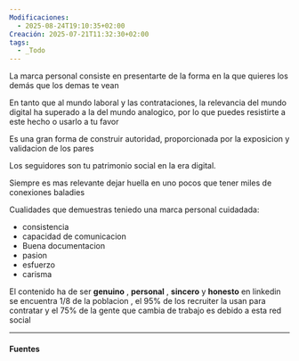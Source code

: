 ```yaml
---
Modificaciones:
  - 2025-08-24T19:10:35+02:00
Creación: 2025-07-21T11:32:30+02:00
tags:
  - _Todo
---
```

La marca personal consiste en presentarte de la forma en la que quieres los demás que los demas te vean

En tanto que al mundo laboral y las contrataciones, la relevancia del mundo digital ha superado a la del mundo analogico, por lo que puedes resistirte a este hecho o usarlo a tu favor

Es una gran forma de construir autoridad, proporcionada por la exposicion y validacion de los pares

Los seguidores son tu patrimonio social en la era digital.

Siempre es mas relevante dejar huella en uno pocos que tener miles de conexiones baladies

Cualidades que demuestras teniedo una marca personal cuidadada:
- consistencia
- capacidad de comunicacion
- Buena documentacion
- pasion
- esfuerzo
- carisma


El contenido ha de ser **genuino** , **personal** , **sincero** y **honesto**
en linkedin se encuentra 1/8 de la poblacion , el 95% de los recruiter la usan para contratar y el 75% de la gente que cambia de trabajo es debido a esta red social

---
#### Fuentes
